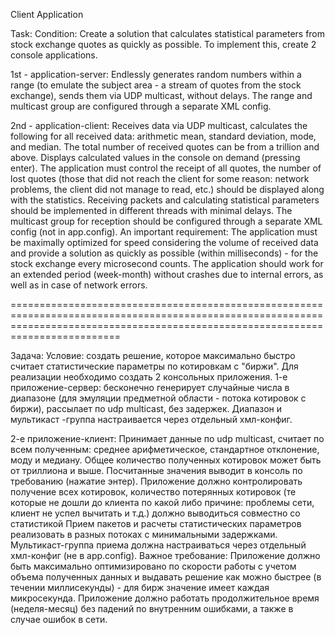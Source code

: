Client Application

Task:
Condition: Create a solution that calculates statistical parameters from stock exchange quotes as quickly as possible.
To implement this, create 2 console applications.

1st - application-server:
Endlessly generates random numbers within a range (to emulate the subject area - a stream of quotes from the stock exchange),
sends them via UDP multicast, without delays. The range and multicast group are configured through a separate XML config.

2nd - application-client: 
Receives data via UDP multicast, calculates the following for all received data: arithmetic mean, standard deviation, mode, and median. 
The total number of received quotes can be from a trillion and above. Displays calculated values in the console on demand (pressing enter).
The application must control the receipt of all quotes,
the number of lost quotes (those that did not reach the client for some reason: network problems, the client did not manage to read, etc.) should be displayed along with the statistics. 
Receiving packets and calculating statistical parameters should be implemented in different threads with minimal delays. 
The multicast group for reception should be configured through a separate XML config (not in app.config).
An important requirement: The application must be maximally optimized for speed considering the volume of received data and provide
a solution as quickly as possible (within milliseconds) - for the stock exchange every microsecond counts. 
The application should work for an extended period (week-month) without crashes due to internal errors, as well as in case of network errors.

=====================================================================================================================================================================================

Задача:
Условие: создать решение, которое максимально быстро считает статистические параметры по котировкам с "биржи".
Для реализации необходимо создать 2 консольных приложения.
1-е приложение-сервер:
бесконечно генерирует случайные числа в диапазоне (для эмуляции предметной области - потока котировок с биржи), рассылает по udp multicast, без задержек.
Диапазон и мультикаст -группа настраивается через отдельный хмл-конфиг.

2-е приложение-клиент:
Принимает данные по udp multicast, считает по всем полученным: среднее арифметическое, стандартное отклонение, моду и медиану. 
Общее количество полученных котировок может быть от триллиона и выше.
Посчитанные значения выводит в консоль по требованию (нажатие энтер).
Приложение должно контролировать получение всех котировок, количество потерянных котировок (те которые не дошли до клиента по какой либо
причине: проблемы сети, клиент не успел вычитать и т.д.) должно выводиться совместно со статистикой
Прием пакетов и расчеты статистических параметров реализовать в разных потоках с минимальными задержками.
Мультикаст-группа приема должна настраиваться через отдельный хмл-конфиг (не в app.config).
Важное требование: Приложение должно быть максимально оптимизировано по скорости
работы с учетом объема полученных данных и выдавать решение как можно быстрее (в течении миллисекунды) - для бирж значение имеет каждая микросекунда.
Приложение должно работать продолжительное время (неделя-месяц) без падений по внутренним ошибками, а также в случае ошибок в сети.


